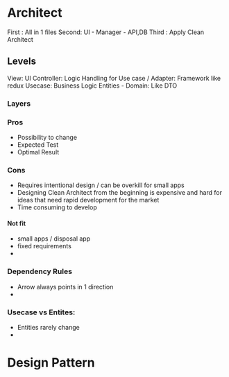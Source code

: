 # Architect

First : All in 1 files
Second: UI - Manager - API,DB
Third : Apply Clean Architect

## Levels

View: UI
Controller: Logic Handling for Use case / Adapter: Framework like redux
Usecase: Business Logic
Entities - Domain: Like DTO

### Layers

### Pros

- Possibility to change
- Expected Test
- Optimal Result

### Cons

- Requires intentional design / can be overkill for small apps
- Designing Clean Architect from the beginning is expensive and hard for ideas that need rapid development for the market
- Time consuming to develop

#### Not fit 

- small apps / disposal app
- fixed requirements
- 

### Dependency Rules

- Arrow always points in 1 direction
-

### Usecase vs Entites:

- Entities rarely change
-

# Design Pattern
